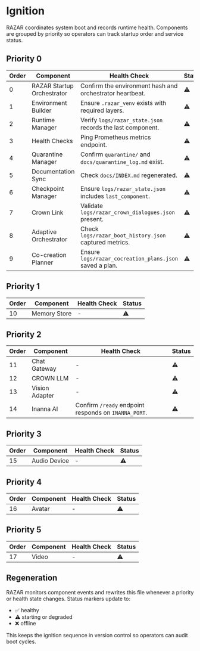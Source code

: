 # Ignition

RAZAR coordinates system boot and records runtime health. Components are grouped by priority so operators can track startup order and service status.

## Priority 0
| Order | Component | Health Check | Status |
| --- | --- | --- | --- |
| 0 | RAZAR Startup Orchestrator | Confirm the environment hash and orchestrator heartbeat. | ⚠️ |
| 1 | Environment Builder | Ensure `.razar_venv` exists with required layers. | ⚠️ |
| 2 | Runtime Manager | Verify `logs/razar_state.json` records the last component. | ⚠️ |
| 3 | Health Checks | Ping Prometheus metrics endpoint. | ⚠️ |
| 4 | Quarantine Manager | Confirm `quarantine/` and `docs/quarantine_log.md` exist. | ⚠️ |
| 5 | Documentation Sync | Check `docs/INDEX.md` regenerated. | ⚠️ |
| 6 | Checkpoint Manager | Ensure `logs/razar_state.json` includes `last_component`. | ⚠️ |
| 7 | Crown Link | Validate `logs/razar_crown_dialogues.json` present. | ⚠️ |
| 8 | Adaptive Orchestrator | Check `logs/razar_boot_history.json` captured metrics. | ⚠️ |
| 9 | Co-creation Planner | Ensure `logs/razar_cocreation_plans.json` saved a plan. | ⚠️ |

## Priority 1
| Order | Component | Health Check | Status |
| --- | --- | --- | --- |
| 10 | Memory Store | - | ⚠️ |

## Priority 2
| Order | Component | Health Check | Status |
| --- | --- | --- | --- |
| 11 | Chat Gateway | - | ⚠️ |
| 12 | CROWN LLM | - | ⚠️ |
| 13 | Vision Adapter | - | ⚠️ |
| 14 | Inanna AI | Confirm `/ready` endpoint responds on `INANNA_PORT`. | ⚠️ |

## Priority 3
| Order | Component | Health Check | Status |
| --- | --- | --- | --- |
| 15 | Audio Device | - | ⚠️ |

## Priority 4
| Order | Component | Health Check | Status |
| --- | --- | --- | --- |
| 16 | Avatar | - | ⚠️ |

## Priority 5
| Order | Component | Health Check | Status |
| --- | --- | --- | --- |
| 17 | Video | - | ⚠️ |

## Regeneration
RAZAR monitors component events and rewrites this file whenever a priority or health state changes. Status markers update to:

- ✅ healthy
- ⚠️ starting or degraded
- ❌ offline

This keeps the ignition sequence in version control so operators can audit boot cycles.
